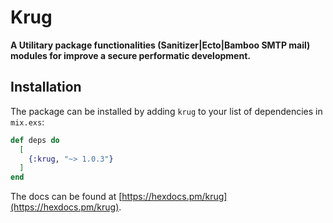 # Krug

**A Utilitary package functionalities (Sanitizer|Ecto|Bamboo SMTP mail) 
modules for improve a secure performatic development.**

## Installation

The package can be installed by adding `krug` to your list of dependencies in `mix.exs`:

```elixir
def deps do
  [
    {:krug, "~> 1.0.3"}
  ]
end
```

The docs can be found at [https://hexdocs.pm/krug](https://hexdocs.pm/krug).

